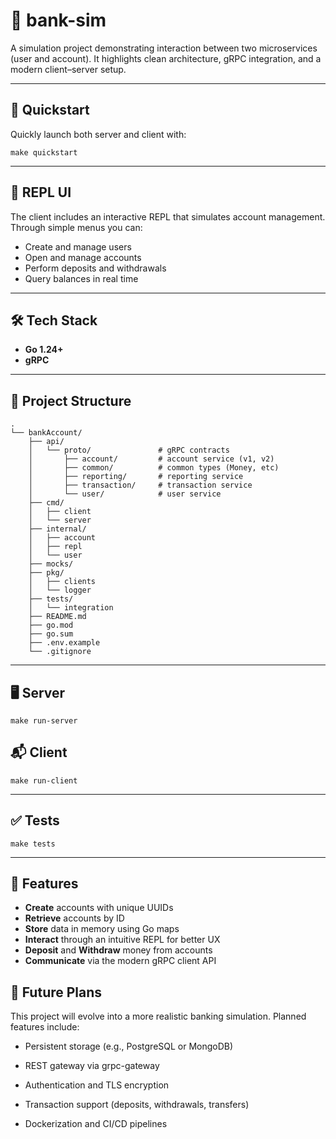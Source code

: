 # 🏦 bank-sim 

A simulation project demonstrating interaction between two microservices (user and account). It highlights clean architecture, gRPC integration, and a modern client–server setup.

---
## 🚀 Quickstart

Quickly launch both server and client with:
```
make quickstart
```
---
## 📌 REPL UI
The client includes an interactive REPL that simulates account management.  
Through simple menus you can:
- Create and manage users
- Open and manage accounts
- Perform deposits and withdrawals
- Query balances in real time

---
## 🛠 Tech Stack

- **Go 1.24+**
- **gRPC**


---

## 📁 Project Structure
```
.
└── bankAccount/
    ├── api/
    │   └── proto/               # gRPC contracts
    │       ├── account/         # account service (v1, v2)
    │       ├── common/          # common types (Money, etc)
    │       ├── reporting/       # reporting service
    │       ├── transaction/     # transaction service
    │       └── user/            # user service
    ├── cmd/
    │   ├── client
    │   └── server
    ├── internal/
    │   ├── account
    │   ├── repl
    │   └── user
    ├── mocks/
    ├── pkg/
    │   ├── clients
    │   └── logger
    ├── tests/
    │   └── integration
    ├── README.md
    ├── go.mod
    ├── go.sum
    ├── .env.example
    └── .gitignore
```
---

## 🖥️ Server
```
make run-server
```

## 📬 Client
```
make run-client
```


---
## ✅ Tests
```
make tests
```
---
## 🧠 Features


- **Create** accounts with unique UUIDs  
- **Retrieve** accounts by ID  
- **Store** data in memory using Go maps  
- **Interact** through an intuitive REPL for better UX  
- **Deposit** and **Withdraw** money from accounts  
- **Communicate** via the modern gRPC client API  

## 🔮 Future Plans

This project will evolve into a more realistic banking simulation. Planned features include:

- Persistent storage (e.g., PostgreSQL or MongoDB)

- REST gateway via grpc-gateway

- Authentication and TLS encryption

- Transaction support (deposits, withdrawals, transfers)

- Dockerization and CI/CD pipelines
